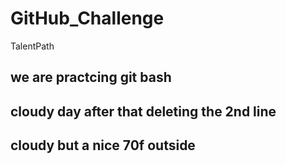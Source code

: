 # GitHub_Challenge
TalentPath

## we are practcing git bash

## cloudy day after that deleting the 2nd line
## cloudy but a nice 70f outside
